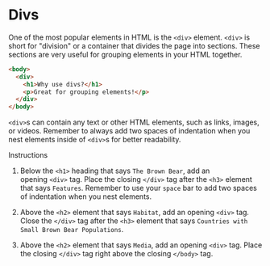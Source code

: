 Divs
====

One of the most popular elements in HTML is the `<div>` element. `<div>` is short for "division" or a container that divides the page into sections. These sections are very useful for grouping elements in your HTML together.
````html
<body>
  <div>
    <h1>Why use divs?</h1>
    <p>Great for grouping elements!</p>
  </div>
</body>
````

`<div>`s can contain any text or other HTML elements, such as links, images, or videos. Remember to always add two spaces of indentation when you nest elements inside of `<div>`s for better readability.

Instructions

1. Below the `<h1>` heading that says `The Brown Bear`, add an opening `<div>` tag.
Place the closing `</div>` tag after the `<h3>` element that says `Features`.
Remember to use your `space` bar to add two spaces of indentation when you nest elements.

2. Above the `<h2>` element that says `Habitat`, add an opening `<div>` tag.
Close the `</div>` tag after the `<h3>` element that says `Countries with Small Brown Bear Populations`.

3. Above the `<h2>` element that says `Media`, add an opening `<div>` tag.
Place the closing `</div>` tag right above the closing `</body>` tag.